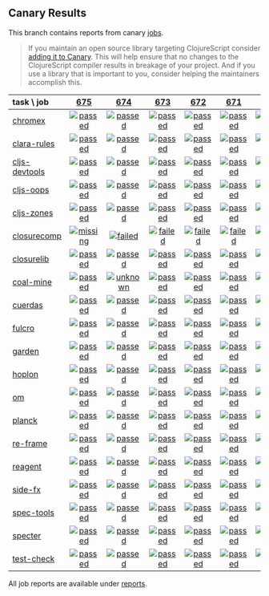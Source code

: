 ## Canary Results

This branch contains reports from canary [jobs](https://github.com/cljs-oss/canary/tree/jobs).

> If you maintain an open source library targeting ClojureScript consider [adding it to Canary](https://github.com/cljs-oss/canary/tree/master#how-to-participate). This will help ensure that no changes to the ClojureScript compiler results in breakage of your project. And if you use a library that is important to you, consider helping the maintainers accomplish this.

[//]: # (begin_overview_table)

| task \ job | <a href="reports/2018/11/20/job-000675-1.10.439-39f47c3" title="job #675 finished on 2018-11-20">675</a> | <a href="reports/2018/11/19/job-000674-1.10.439-39f47c3" title="job #674 finished on 2018-11-19">674</a> | <a href="reports/2018/11/18/job-000673-1.10.440-4842a8d" title="job #673 finished on 2018-11-18">673</a> | <a href="reports/2018/11/18/job-000672-1.10.440-9dd2f52" title="job #672 finished on 2018-11-18">672</a> | <a href="reports/2018/11/18/job-000671-1.10.439-39f47c3" title="job #671 finished on 2018-11-18">671</a> | <a href="reports/2018/11/17/job-000670-1.10.439-39f47c3" title="job #670 finished on 2018-11-17">670</a> | <a href="reports/2018/11/16/job-000669-1.10.444-e48f5ba" title="job #669 finished on 2018-11-16">669</a> | <a href="reports/2018/11/16/job-000668-1.10.439-39f47c3" title="job #668 finished on 2018-11-16">668</a> | <a href="reports/2018/11/15/job-000667-1.10.440-c19429c" title="job #667 finished on 2018-11-15">667</a> | <a href="reports/2018/11/15/job-000666-1.10.439-39f47c3" title="job #666 finished on 2018-11-15">666</a> |
| :--- | :---: | :---: | :---: | :---: | :---: | :---: | :---: | :---: | :---: | :---: |
| [chromex](https://github.com/binaryage/chromex) | <a href="reports/2018/11/20/job-000675-1.10.439-39f47c3#-chromex"><img title="passed" src="http://box.binaryage.com/s-passed.svg"><a> | <a href="reports/2018/11/19/job-000674-1.10.439-39f47c3#-chromex"><img title="passed" src="http://box.binaryage.com/s-passed.svg"><a> | <a href="reports/2018/11/18/job-000673-1.10.440-4842a8d#-chromex"><img title="passed" src="http://box.binaryage.com/s-passed.svg"><a> | <a href="reports/2018/11/18/job-000672-1.10.440-9dd2f52#-chromex"><img title="passed" src="http://box.binaryage.com/s-passed.svg"><a> | <a href="reports/2018/11/18/job-000671-1.10.439-39f47c3#-chromex"><img title="passed" src="http://box.binaryage.com/s-passed.svg"><a> | <a href="reports/2018/11/17/job-000670-1.10.439-39f47c3#-chromex"><img title="passed" src="http://box.binaryage.com/s-passed.svg"><a> | <a href="reports/2018/11/16/job-000669-1.10.444-e48f5ba#-chromex"><img title="passed" src="http://box.binaryage.com/s-passed.svg"><a> | <a href="reports/2018/11/16/job-000668-1.10.439-39f47c3#-chromex"><img title="passed" src="http://box.binaryage.com/s-passed.svg"><a> | <a href="reports/2018/11/15/job-000667-1.10.440-c19429c#-chromex"><img title="passed" src="http://box.binaryage.com/s-passed.svg"><a> | <a href="reports/2018/11/15/job-000666-1.10.439-39f47c3#-chromex"><img title="passed" src="http://box.binaryage.com/s-passed.svg"><a> |
| [clara-rules](https://github.com/cerner/clara-rules) | <a href="reports/2018/11/20/job-000675-1.10.439-39f47c3#-clara-rules"><img title="passed" src="http://box.binaryage.com/s-passed.svg"><a> | <a href="reports/2018/11/19/job-000674-1.10.439-39f47c3#-clara-rules"><img title="passed" src="http://box.binaryage.com/s-passed.svg"><a> | <a href="reports/2018/11/18/job-000673-1.10.440-4842a8d#-clara-rules"><img title="passed" src="http://box.binaryage.com/s-passed.svg"><a> | <a href="reports/2018/11/18/job-000672-1.10.440-9dd2f52#-clara-rules"><img title="passed" src="http://box.binaryage.com/s-passed.svg"><a> | <a href="reports/2018/11/18/job-000671-1.10.439-39f47c3#-clara-rules"><img title="passed" src="http://box.binaryage.com/s-passed.svg"><a> | <a href="reports/2018/11/17/job-000670-1.10.439-39f47c3#-clara-rules"><img title="passed" src="http://box.binaryage.com/s-passed.svg"><a> | <a href="reports/2018/11/16/job-000669-1.10.444-e48f5ba#-clara-rules"><img title="passed" src="http://box.binaryage.com/s-passed.svg"><a> | <a href="reports/2018/11/16/job-000668-1.10.439-39f47c3#-clara-rules"><img title="passed" src="http://box.binaryage.com/s-passed.svg"><a> | <a href="reports/2018/11/15/job-000667-1.10.440-c19429c#-clara-rules"><img title="passed" src="http://box.binaryage.com/s-passed.svg"><a> | <a href="reports/2018/11/15/job-000666-1.10.439-39f47c3#-clara-rules"><img title="passed" src="http://box.binaryage.com/s-passed.svg"><a> |
| [cljs-devtools](https://github.com/binaryage/cljs-devtools) | <a href="reports/2018/11/20/job-000675-1.10.439-39f47c3#-cljs-devtools"><img title="passed" src="http://box.binaryage.com/s-passed.svg"><a> | <a href="reports/2018/11/19/job-000674-1.10.439-39f47c3#-cljs-devtools"><img title="passed" src="http://box.binaryage.com/s-passed.svg"><a> | <a href="reports/2018/11/18/job-000673-1.10.440-4842a8d#-cljs-devtools"><img title="passed" src="http://box.binaryage.com/s-passed.svg"><a> | <a href="reports/2018/11/18/job-000672-1.10.440-9dd2f52#-cljs-devtools"><img title="passed" src="http://box.binaryage.com/s-passed.svg"><a> | <a href="reports/2018/11/18/job-000671-1.10.439-39f47c3#-cljs-devtools"><img title="passed" src="http://box.binaryage.com/s-passed.svg"><a> | <a href="reports/2018/11/17/job-000670-1.10.439-39f47c3#-cljs-devtools"><img title="passed" src="http://box.binaryage.com/s-passed.svg"><a> | <a href="reports/2018/11/16/job-000669-1.10.444-e48f5ba#-cljs-devtools"><img title="passed" src="http://box.binaryage.com/s-passed.svg"><a> | <a href="reports/2018/11/16/job-000668-1.10.439-39f47c3#-cljs-devtools"><img title="passed" src="http://box.binaryage.com/s-passed.svg"><a> | <a href="reports/2018/11/15/job-000667-1.10.440-c19429c#-cljs-devtools"><img title="passed" src="http://box.binaryage.com/s-passed.svg"><a> | <a href="reports/2018/11/15/job-000666-1.10.439-39f47c3#-cljs-devtools"><img title="passed" src="http://box.binaryage.com/s-passed.svg"><a> |
| [cljs-oops](https://github.com/binaryage/cljs-oops) | <a href="reports/2018/11/20/job-000675-1.10.439-39f47c3#-cljs-oops"><img title="passed" src="http://box.binaryage.com/s-passed.svg"><a> | <a href="reports/2018/11/19/job-000674-1.10.439-39f47c3#-cljs-oops"><img title="passed" src="http://box.binaryage.com/s-passed.svg"><a> | <a href="reports/2018/11/18/job-000673-1.10.440-4842a8d#-cljs-oops"><img title="passed" src="http://box.binaryage.com/s-passed.svg"><a> | <a href="reports/2018/11/18/job-000672-1.10.440-9dd2f52#-cljs-oops"><img title="passed" src="http://box.binaryage.com/s-passed.svg"><a> | <a href="reports/2018/11/18/job-000671-1.10.439-39f47c3#-cljs-oops"><img title="passed" src="http://box.binaryage.com/s-passed.svg"><a> | <a href="reports/2018/11/17/job-000670-1.10.439-39f47c3#-cljs-oops"><img title="passed" src="http://box.binaryage.com/s-passed.svg"><a> | <a href="reports/2018/11/16/job-000669-1.10.444-e48f5ba#-cljs-oops"><img title="passed" src="http://box.binaryage.com/s-passed.svg"><a> | <a href="reports/2018/11/16/job-000668-1.10.439-39f47c3#-cljs-oops"><img title="passed" src="http://box.binaryage.com/s-passed.svg"><a> | <a href="reports/2018/11/15/job-000667-1.10.440-c19429c#-cljs-oops"><img title="passed" src="http://box.binaryage.com/s-passed.svg"><a> | <a href="reports/2018/11/15/job-000666-1.10.439-39f47c3#-cljs-oops"><img title="passed" src="http://box.binaryage.com/s-passed.svg"><a> |
| [cljs-zones](https://github.com/binaryage/cljs-zones) | <a href="reports/2018/11/20/job-000675-1.10.439-39f47c3#-cljs-zones"><img title="passed" src="http://box.binaryage.com/s-passed.svg"><a> | <a href="reports/2018/11/19/job-000674-1.10.439-39f47c3#-cljs-zones"><img title="passed" src="http://box.binaryage.com/s-passed.svg"><a> | <a href="reports/2018/11/18/job-000673-1.10.440-4842a8d#-cljs-zones"><img title="passed" src="http://box.binaryage.com/s-passed.svg"><a> | <a href="reports/2018/11/18/job-000672-1.10.440-9dd2f52#-cljs-zones"><img title="passed" src="http://box.binaryage.com/s-passed.svg"><a> | <a href="reports/2018/11/18/job-000671-1.10.439-39f47c3#-cljs-zones"><img title="passed" src="http://box.binaryage.com/s-passed.svg"><a> | <a href="reports/2018/11/17/job-000670-1.10.439-39f47c3#-cljs-zones"><img title="passed" src="http://box.binaryage.com/s-passed.svg"><a> | <a href="reports/2018/11/16/job-000669-1.10.444-e48f5ba#-cljs-zones"><img title="passed" src="http://box.binaryage.com/s-passed.svg"><a> | <a href="reports/2018/11/16/job-000668-1.10.439-39f47c3#-cljs-zones"><img title="passed" src="http://box.binaryage.com/s-passed.svg"><a> | <a href="reports/2018/11/15/job-000667-1.10.440-c19429c#-cljs-zones"><img title="passed" src="http://box.binaryage.com/s-passed.svg"><a> | <a href="reports/2018/11/15/job-000666-1.10.439-39f47c3#-cljs-zones"><img title="passed" src="http://box.binaryage.com/s-passed.svg"><a> |
| [closurecomp](https://github.com/mfikes/closurecomp) | <a href="reports/2018/11/20/job-000675-1.10.439-39f47c3#-closurecomp"><img title="missing" src="http://box.binaryage.com/s-missing.svg"><a> | <a href="reports/2018/11/19/job-000674-1.10.439-39f47c3#-closurecomp"><img title="failed" src="http://box.binaryage.com/s-failed.svg"><a> | <a href="reports/2018/11/18/job-000673-1.10.440-4842a8d#-closurecomp"><img title="failed" src="http://box.binaryage.com/s-failed.svg"><a> | <a href="reports/2018/11/18/job-000672-1.10.440-9dd2f52#-closurecomp"><img title="failed" src="http://box.binaryage.com/s-failed.svg"><a> | <a href="reports/2018/11/18/job-000671-1.10.439-39f47c3#-closurecomp"><img title="failed" src="http://box.binaryage.com/s-failed.svg"><a> | <a href="reports/2018/11/17/job-000670-1.10.439-39f47c3#-closurecomp"><img title="failed" src="http://box.binaryage.com/s-failed.svg"><a> | <a href="reports/2018/11/16/job-000669-1.10.444-e48f5ba#-closurecomp"><img title="failed" src="http://box.binaryage.com/s-failed.svg"><a> | <a href="reports/2018/11/16/job-000668-1.10.439-39f47c3#-closurecomp"><img title="failed" src="http://box.binaryage.com/s-failed.svg"><a> | <a href="reports/2018/11/15/job-000667-1.10.440-c19429c#-closurecomp"><img title="failed" src="http://box.binaryage.com/s-failed.svg"><a> | <a href="reports/2018/11/15/job-000666-1.10.439-39f47c3#-closurecomp"><img title="failed" src="http://box.binaryage.com/s-failed.svg"><a> |
| [closurelib](https://github.com/mfikes/closurelib) | <a href="reports/2018/11/20/job-000675-1.10.439-39f47c3#-closurelib"><img title="passed" src="http://box.binaryage.com/s-passed.svg"><a> | <a href="reports/2018/11/19/job-000674-1.10.439-39f47c3#-closurelib"><img title="passed" src="http://box.binaryage.com/s-passed.svg"><a> | <a href="reports/2018/11/18/job-000673-1.10.440-4842a8d#-closurelib"><img title="passed" src="http://box.binaryage.com/s-passed.svg"><a> | <a href="reports/2018/11/18/job-000672-1.10.440-9dd2f52#-closurelib"><img title="passed" src="http://box.binaryage.com/s-passed.svg"><a> | <a href="reports/2018/11/18/job-000671-1.10.439-39f47c3#-closurelib"><img title="passed" src="http://box.binaryage.com/s-passed.svg"><a> | <a href="reports/2018/11/17/job-000670-1.10.439-39f47c3#-closurelib"><img title="passed" src="http://box.binaryage.com/s-passed.svg"><a> | <a href="reports/2018/11/16/job-000669-1.10.444-e48f5ba#-closurelib"><img title="passed" src="http://box.binaryage.com/s-passed.svg"><a> | <a href="reports/2018/11/16/job-000668-1.10.439-39f47c3#-closurelib"><img title="passed" src="http://box.binaryage.com/s-passed.svg"><a> | <a href="reports/2018/11/15/job-000667-1.10.440-c19429c#-closurelib"><img title="passed" src="http://box.binaryage.com/s-passed.svg"><a> | <a href="reports/2018/11/15/job-000666-1.10.439-39f47c3#-closurelib"><img title="passed" src="http://box.binaryage.com/s-passed.svg"><a> |
| [coal-mine](https://github.com/mfikes/coal-mine) | <a href="reports/2018/11/20/job-000675-1.10.439-39f47c3#-coal-mine"><img title="passed" src="http://box.binaryage.com/s-passed.svg"><a> | <a href="reports/2018/11/19/job-000674-1.10.439-39f47c3#-coal-mine"><img title="unknown" src="http://box.binaryage.com/s-unknown.svg"><a> | <a href="reports/2018/11/18/job-000673-1.10.440-4842a8d#-coal-mine"><img title="passed" src="http://box.binaryage.com/s-passed.svg"><a> | <a href="reports/2018/11/18/job-000672-1.10.440-9dd2f52#-coal-mine"><img title="passed" src="http://box.binaryage.com/s-passed.svg"><a> | <a href="reports/2018/11/18/job-000671-1.10.439-39f47c3#-coal-mine"><img title="passed" src="http://box.binaryage.com/s-passed.svg"><a> | <a href="reports/2018/11/17/job-000670-1.10.439-39f47c3#-coal-mine"><img title="passed" src="http://box.binaryage.com/s-passed.svg"><a> | <a href="reports/2018/11/16/job-000669-1.10.444-e48f5ba#-coal-mine"><img title="passed" src="http://box.binaryage.com/s-passed.svg"><a> | <a href="reports/2018/11/16/job-000668-1.10.439-39f47c3#-coal-mine"><img title="passed" src="http://box.binaryage.com/s-passed.svg"><a> | <a href="reports/2018/11/15/job-000667-1.10.440-c19429c#-coal-mine"><img title="passed" src="http://box.binaryage.com/s-passed.svg"><a> | <a href="reports/2018/11/15/job-000666-1.10.439-39f47c3#-coal-mine"><img title="failed" src="http://box.binaryage.com/s-failed.svg"><a> |
| [cuerdas](https://github.com/funcool/cuerdas) | <a href="reports/2018/11/20/job-000675-1.10.439-39f47c3#-cuerdas"><img title="passed" src="http://box.binaryage.com/s-passed.svg"><a> | <a href="reports/2018/11/19/job-000674-1.10.439-39f47c3#-cuerdas"><img title="passed" src="http://box.binaryage.com/s-passed.svg"><a> | <a href="reports/2018/11/18/job-000673-1.10.440-4842a8d#-cuerdas"><img title="passed" src="http://box.binaryage.com/s-passed.svg"><a> | <a href="reports/2018/11/18/job-000672-1.10.440-9dd2f52#-cuerdas"><img title="passed" src="http://box.binaryage.com/s-passed.svg"><a> | <a href="reports/2018/11/18/job-000671-1.10.439-39f47c3#-cuerdas"><img title="passed" src="http://box.binaryage.com/s-passed.svg"><a> | <a href="reports/2018/11/17/job-000670-1.10.439-39f47c3#-cuerdas"><img title="passed" src="http://box.binaryage.com/s-passed.svg"><a> | <a href="reports/2018/11/16/job-000669-1.10.444-e48f5ba#-cuerdas"><img title="passed" src="http://box.binaryage.com/s-passed.svg"><a> | <a href="reports/2018/11/16/job-000668-1.10.439-39f47c3#-cuerdas"><img title="passed" src="http://box.binaryage.com/s-passed.svg"><a> | <a href="reports/2018/11/15/job-000667-1.10.440-c19429c#-cuerdas"><img title="passed" src="http://box.binaryage.com/s-passed.svg"><a> | <a href="reports/2018/11/15/job-000666-1.10.439-39f47c3#-cuerdas"><img title="passed" src="http://box.binaryage.com/s-passed.svg"><a> |
| [fulcro](https://github.com/fulcrologic/fulcro) | <a href="reports/2018/11/20/job-000675-1.10.439-39f47c3#-fulcro"><img title="passed" src="http://box.binaryage.com/s-passed.svg"><a> | <a href="reports/2018/11/19/job-000674-1.10.439-39f47c3#-fulcro"><img title="passed" src="http://box.binaryage.com/s-passed.svg"><a> | <a href="reports/2018/11/18/job-000673-1.10.440-4842a8d#-fulcro"><img title="passed" src="http://box.binaryage.com/s-passed.svg"><a> | <a href="reports/2018/11/18/job-000672-1.10.440-9dd2f52#-fulcro"><img title="passed" src="http://box.binaryage.com/s-passed.svg"><a> | <a href="reports/2018/11/18/job-000671-1.10.439-39f47c3#-fulcro"><img title="passed" src="http://box.binaryage.com/s-passed.svg"><a> | <a href="reports/2018/11/17/job-000670-1.10.439-39f47c3#-fulcro"><img title="passed" src="http://box.binaryage.com/s-passed.svg"><a> | <a href="reports/2018/11/16/job-000669-1.10.444-e48f5ba#-fulcro"><img title="passed" src="http://box.binaryage.com/s-passed.svg"><a> | <a href="reports/2018/11/16/job-000668-1.10.439-39f47c3#-fulcro"><img title="passed" src="http://box.binaryage.com/s-passed.svg"><a> | <a href="reports/2018/11/15/job-000667-1.10.440-c19429c#-fulcro"><img title="passed" src="http://box.binaryage.com/s-passed.svg"><a> | <a href="reports/2018/11/15/job-000666-1.10.439-39f47c3#-fulcro"><img title="passed" src="http://box.binaryage.com/s-passed.svg"><a> |
| [garden](https://github.com/noprompt/garden) | <a href="reports/2018/11/20/job-000675-1.10.439-39f47c3#-garden"><img title="passed" src="http://box.binaryage.com/s-passed.svg"><a> | <a href="reports/2018/11/19/job-000674-1.10.439-39f47c3#-garden"><img title="passed" src="http://box.binaryage.com/s-passed.svg"><a> | <a href="reports/2018/11/18/job-000673-1.10.440-4842a8d#-garden"><img title="passed" src="http://box.binaryage.com/s-passed.svg"><a> | <a href="reports/2018/11/18/job-000672-1.10.440-9dd2f52#-garden"><img title="passed" src="http://box.binaryage.com/s-passed.svg"><a> | <a href="reports/2018/11/18/job-000671-1.10.439-39f47c3#-garden"><img title="passed" src="http://box.binaryage.com/s-passed.svg"><a> | <a href="reports/2018/11/17/job-000670-1.10.439-39f47c3#-garden"><img title="passed" src="http://box.binaryage.com/s-passed.svg"><a> | <a href="reports/2018/11/16/job-000669-1.10.444-e48f5ba#-garden"><img title="passed" src="http://box.binaryage.com/s-passed.svg"><a> | <a href="reports/2018/11/16/job-000668-1.10.439-39f47c3#-garden"><img title="passed" src="http://box.binaryage.com/s-passed.svg"><a> | <a href="reports/2018/11/15/job-000667-1.10.440-c19429c#-garden"><img title="passed" src="http://box.binaryage.com/s-passed.svg"><a> | <a href="reports/2018/11/15/job-000666-1.10.439-39f47c3#-garden"><img title="passed" src="http://box.binaryage.com/s-passed.svg"><a> |
| [hoplon](https://github.com/hoplon/hoplon) | <a href="reports/2018/11/20/job-000675-1.10.439-39f47c3#-hoplon"><img title="passed" src="http://box.binaryage.com/s-passed.svg"><a> | <a href="reports/2018/11/19/job-000674-1.10.439-39f47c3#-hoplon"><img title="passed" src="http://box.binaryage.com/s-passed.svg"><a> | <a href="reports/2018/11/18/job-000673-1.10.440-4842a8d#-hoplon"><img title="passed" src="http://box.binaryage.com/s-passed.svg"><a> | <a href="reports/2018/11/18/job-000672-1.10.440-9dd2f52#-hoplon"><img title="passed" src="http://box.binaryage.com/s-passed.svg"><a> | <a href="reports/2018/11/18/job-000671-1.10.439-39f47c3#-hoplon"><img title="passed" src="http://box.binaryage.com/s-passed.svg"><a> | <a href="reports/2018/11/17/job-000670-1.10.439-39f47c3#-hoplon"><img title="passed" src="http://box.binaryage.com/s-passed.svg"><a> | <a href="reports/2018/11/16/job-000669-1.10.444-e48f5ba#-hoplon"><img title="passed" src="http://box.binaryage.com/s-passed.svg"><a> | <a href="reports/2018/11/16/job-000668-1.10.439-39f47c3#-hoplon"><img title="passed" src="http://box.binaryage.com/s-passed.svg"><a> | <a href="reports/2018/11/15/job-000667-1.10.440-c19429c#-hoplon"><img title="passed" src="http://box.binaryage.com/s-passed.svg"><a> | <a href="reports/2018/11/15/job-000666-1.10.439-39f47c3#-hoplon"><img title="passed" src="http://box.binaryage.com/s-passed.svg"><a> |
| [om](https://github.com/omcljs/om) | <a href="reports/2018/11/20/job-000675-1.10.439-39f47c3#-om"><img title="passed" src="http://box.binaryage.com/s-passed.svg"><a> | <a href="reports/2018/11/19/job-000674-1.10.439-39f47c3#-om"><img title="passed" src="http://box.binaryage.com/s-passed.svg"><a> | <a href="reports/2018/11/18/job-000673-1.10.440-4842a8d#-om"><img title="passed" src="http://box.binaryage.com/s-passed.svg"><a> | <a href="reports/2018/11/18/job-000672-1.10.440-9dd2f52#-om"><img title="passed" src="http://box.binaryage.com/s-passed.svg"><a> | <a href="reports/2018/11/18/job-000671-1.10.439-39f47c3#-om"><img title="passed" src="http://box.binaryage.com/s-passed.svg"><a> | <a href="reports/2018/11/17/job-000670-1.10.439-39f47c3#-om"><img title="passed" src="http://box.binaryage.com/s-passed.svg"><a> | <a href="reports/2018/11/16/job-000669-1.10.444-e48f5ba#-om"><img title="passed" src="http://box.binaryage.com/s-passed.svg"><a> | <a href="reports/2018/11/16/job-000668-1.10.439-39f47c3#-om"><img title="passed" src="http://box.binaryage.com/s-passed.svg"><a> | <a href="reports/2018/11/15/job-000667-1.10.440-c19429c#-om"><img title="passed" src="http://box.binaryage.com/s-passed.svg"><a> | <a href="reports/2018/11/15/job-000666-1.10.439-39f47c3#-om"><img title="passed" src="http://box.binaryage.com/s-passed.svg"><a> |
| [planck](https://github.com/planck-repl/planck) | <a href="reports/2018/11/20/job-000675-1.10.439-39f47c3#-planck"><img title="passed" src="http://box.binaryage.com/s-passed.svg"><a> | <a href="reports/2018/11/19/job-000674-1.10.439-39f47c3#-planck"><img title="passed" src="http://box.binaryage.com/s-passed.svg"><a> | <a href="reports/2018/11/18/job-000673-1.10.440-4842a8d#-planck"><img title="passed" src="http://box.binaryage.com/s-passed.svg"><a> | <a href="reports/2018/11/18/job-000672-1.10.440-9dd2f52#-planck"><img title="passed" src="http://box.binaryage.com/s-passed.svg"><a> | <a href="reports/2018/11/18/job-000671-1.10.439-39f47c3#-planck"><img title="passed" src="http://box.binaryage.com/s-passed.svg"><a> | <a href="reports/2018/11/17/job-000670-1.10.439-39f47c3#-planck"><img title="passed" src="http://box.binaryage.com/s-passed.svg"><a> | <a href="reports/2018/11/16/job-000669-1.10.444-e48f5ba#-planck"><img title="failed" src="http://box.binaryage.com/s-failed.svg"><a> | <a href="reports/2018/11/16/job-000668-1.10.439-39f47c3#-planck"><img title="passed" src="http://box.binaryage.com/s-passed.svg"><a> | <a href="reports/2018/11/15/job-000667-1.10.440-c19429c#-planck"><img title="passed" src="http://box.binaryage.com/s-passed.svg"><a> | <a href="reports/2018/11/15/job-000666-1.10.439-39f47c3#-planck"><img title="passed" src="http://box.binaryage.com/s-passed.svg"><a> |
| [re-frame](https://github.com/Day8/re-frame) | <a href="reports/2018/11/20/job-000675-1.10.439-39f47c3#-re-frame"><img title="passed" src="http://box.binaryage.com/s-passed.svg"><a> | <a href="reports/2018/11/19/job-000674-1.10.439-39f47c3#-re-frame"><img title="passed" src="http://box.binaryage.com/s-passed.svg"><a> | <a href="reports/2018/11/18/job-000673-1.10.440-4842a8d#-re-frame"><img title="passed" src="http://box.binaryage.com/s-passed.svg"><a> | <a href="reports/2018/11/18/job-000672-1.10.440-9dd2f52#-re-frame"><img title="passed" src="http://box.binaryage.com/s-passed.svg"><a> | <a href="reports/2018/11/18/job-000671-1.10.439-39f47c3#-re-frame"><img title="passed" src="http://box.binaryage.com/s-passed.svg"><a> | <a href="reports/2018/11/17/job-000670-1.10.439-39f47c3#-re-frame"><img title="passed" src="http://box.binaryage.com/s-passed.svg"><a> | <a href="reports/2018/11/16/job-000669-1.10.444-e48f5ba#-re-frame"><img title="passed" src="http://box.binaryage.com/s-passed.svg"><a> | <a href="reports/2018/11/16/job-000668-1.10.439-39f47c3#-re-frame"><img title="passed" src="http://box.binaryage.com/s-passed.svg"><a> | <a href="reports/2018/11/15/job-000667-1.10.440-c19429c#-re-frame"><img title="passed" src="http://box.binaryage.com/s-passed.svg"><a> | <a href="reports/2018/11/15/job-000666-1.10.439-39f47c3#-re-frame"><img title="passed" src="http://box.binaryage.com/s-passed.svg"><a> |
| [reagent](https://github.com/reagent-project/reagent) | <a href="reports/2018/11/20/job-000675-1.10.439-39f47c3#-reagent"><img title="passed" src="http://box.binaryage.com/s-passed.svg"><a> | <a href="reports/2018/11/19/job-000674-1.10.439-39f47c3#-reagent"><img title="passed" src="http://box.binaryage.com/s-passed.svg"><a> | <a href="reports/2018/11/18/job-000673-1.10.440-4842a8d#-reagent"><img title="passed" src="http://box.binaryage.com/s-passed.svg"><a> | <a href="reports/2018/11/18/job-000672-1.10.440-9dd2f52#-reagent"><img title="passed" src="http://box.binaryage.com/s-passed.svg"><a> | <a href="reports/2018/11/18/job-000671-1.10.439-39f47c3#-reagent"><img title="passed" src="http://box.binaryage.com/s-passed.svg"><a> | <a href="reports/2018/11/17/job-000670-1.10.439-39f47c3#-reagent"><img title="passed" src="http://box.binaryage.com/s-passed.svg"><a> | <a href="reports/2018/11/16/job-000669-1.10.444-e48f5ba#-reagent"><img title="passed" src="http://box.binaryage.com/s-passed.svg"><a> | <a href="reports/2018/11/16/job-000668-1.10.439-39f47c3#-reagent"><img title="passed" src="http://box.binaryage.com/s-passed.svg"><a> | <a href="reports/2018/11/15/job-000667-1.10.440-c19429c#-reagent"><img title="passed" src="http://box.binaryage.com/s-passed.svg"><a> | <a href="reports/2018/11/15/job-000666-1.10.439-39f47c3#-reagent"><img title="passed" src="http://box.binaryage.com/s-passed.svg"><a> |
| [side-fx](https://github.com/cljsrn/side-fx) | <a href="reports/2018/11/20/job-000675-1.10.439-39f47c3#-side-fx"><img title="passed" src="http://box.binaryage.com/s-passed.svg"><a> | <a href="reports/2018/11/19/job-000674-1.10.439-39f47c3#-side-fx"><img title="passed" src="http://box.binaryage.com/s-passed.svg"><a> | <a href="reports/2018/11/18/job-000673-1.10.440-4842a8d#-side-fx"><img title="passed" src="http://box.binaryage.com/s-passed.svg"><a> | <a href="reports/2018/11/18/job-000672-1.10.440-9dd2f52#-side-fx"><img title="passed" src="http://box.binaryage.com/s-passed.svg"><a> | <a href="reports/2018/11/18/job-000671-1.10.439-39f47c3#-side-fx"><img title="passed" src="http://box.binaryage.com/s-passed.svg"><a> | <a href="reports/2018/11/17/job-000670-1.10.439-39f47c3#-side-fx"><img title="passed" src="http://box.binaryage.com/s-passed.svg"><a> | <a href="reports/2018/11/16/job-000669-1.10.444-e48f5ba#-side-fx"><img title="passed" src="http://box.binaryage.com/s-passed.svg"><a> | <a href="reports/2018/11/16/job-000668-1.10.439-39f47c3#-side-fx"><img title="passed" src="http://box.binaryage.com/s-passed.svg"><a> | <a href="reports/2018/11/15/job-000667-1.10.440-c19429c#-side-fx"><img title="passed" src="http://box.binaryage.com/s-passed.svg"><a> | <a href="reports/2018/11/15/job-000666-1.10.439-39f47c3#-side-fx"><img title="passed" src="http://box.binaryage.com/s-passed.svg"><a> |
| [spec-tools](https://github.com/metosin/spec-tools) | <a href="reports/2018/11/20/job-000675-1.10.439-39f47c3#-spec-tools"><img title="passed" src="http://box.binaryage.com/s-passed.svg"><a> | <a href="reports/2018/11/19/job-000674-1.10.439-39f47c3#-spec-tools"><img title="passed" src="http://box.binaryage.com/s-passed.svg"><a> | <a href="reports/2018/11/18/job-000673-1.10.440-4842a8d#-spec-tools"><img title="passed" src="http://box.binaryage.com/s-passed.svg"><a> | <a href="reports/2018/11/18/job-000672-1.10.440-9dd2f52#-spec-tools"><img title="passed" src="http://box.binaryage.com/s-passed.svg"><a> | <a href="reports/2018/11/18/job-000671-1.10.439-39f47c3#-spec-tools"><img title="passed" src="http://box.binaryage.com/s-passed.svg"><a> | <a href="reports/2018/11/17/job-000670-1.10.439-39f47c3#-spec-tools"><img title="passed" src="http://box.binaryage.com/s-passed.svg"><a> | <a href="reports/2018/11/16/job-000669-1.10.444-e48f5ba#-spec-tools"><img title="passed" src="http://box.binaryage.com/s-passed.svg"><a> | <a href="reports/2018/11/16/job-000668-1.10.439-39f47c3#-spec-tools"><img title="passed" src="http://box.binaryage.com/s-passed.svg"><a> | <a href="reports/2018/11/15/job-000667-1.10.440-c19429c#-spec-tools"><img title="passed" src="http://box.binaryage.com/s-passed.svg"><a> | <a href="reports/2018/11/15/job-000666-1.10.439-39f47c3#-spec-tools"><img title="passed" src="http://box.binaryage.com/s-passed.svg"><a> |
| [specter](https://github.com/nathanmarz/specter) | <a href="reports/2018/11/20/job-000675-1.10.439-39f47c3#-specter"><img title="passed" src="http://box.binaryage.com/s-passed.svg"><a> | <a href="reports/2018/11/19/job-000674-1.10.439-39f47c3#-specter"><img title="passed" src="http://box.binaryage.com/s-passed.svg"><a> | <a href="reports/2018/11/18/job-000673-1.10.440-4842a8d#-specter"><img title="passed" src="http://box.binaryage.com/s-passed.svg"><a> | <a href="reports/2018/11/18/job-000672-1.10.440-9dd2f52#-specter"><img title="passed" src="http://box.binaryage.com/s-passed.svg"><a> | <a href="reports/2018/11/18/job-000671-1.10.439-39f47c3#-specter"><img title="passed" src="http://box.binaryage.com/s-passed.svg"><a> | <a href="reports/2018/11/17/job-000670-1.10.439-39f47c3#-specter"><img title="passed" src="http://box.binaryage.com/s-passed.svg"><a> | <a href="reports/2018/11/16/job-000669-1.10.444-e48f5ba#-specter"><img title="passed" src="http://box.binaryage.com/s-passed.svg"><a> | <a href="reports/2018/11/16/job-000668-1.10.439-39f47c3#-specter"><img title="passed" src="http://box.binaryage.com/s-passed.svg"><a> | <a href="reports/2018/11/15/job-000667-1.10.440-c19429c#-specter"><img title="passed" src="http://box.binaryage.com/s-passed.svg"><a> | <a href="reports/2018/11/15/job-000666-1.10.439-39f47c3#-specter"><img title="passed" src="http://box.binaryage.com/s-passed.svg"><a> |
| [test-check](https://github.com/clojure/test.check) | <a href="reports/2018/11/20/job-000675-1.10.439-39f47c3#-test-check"><img title="passed" src="http://box.binaryage.com/s-passed.svg"><a> | <a href="reports/2018/11/19/job-000674-1.10.439-39f47c3#-test-check"><img title="passed" src="http://box.binaryage.com/s-passed.svg"><a> | <a href="reports/2018/11/18/job-000673-1.10.440-4842a8d#-test-check"><img title="passed" src="http://box.binaryage.com/s-passed.svg"><a> | <a href="reports/2018/11/18/job-000672-1.10.440-9dd2f52#-test-check"><img title="passed" src="http://box.binaryage.com/s-passed.svg"><a> | <a href="reports/2018/11/18/job-000671-1.10.439-39f47c3#-test-check"><img title="passed" src="http://box.binaryage.com/s-passed.svg"><a> | <a href="reports/2018/11/17/job-000670-1.10.439-39f47c3#-test-check"><img title="passed" src="http://box.binaryage.com/s-passed.svg"><a> | <a href="reports/2018/11/16/job-000669-1.10.444-e48f5ba#-test-check"><img title="passed" src="http://box.binaryage.com/s-passed.svg"><a> | <a href="reports/2018/11/16/job-000668-1.10.439-39f47c3#-test-check"><img title="passed" src="http://box.binaryage.com/s-passed.svg"><a> | <a href="reports/2018/11/15/job-000667-1.10.440-c19429c#-test-check"><img title="passed" src="http://box.binaryage.com/s-passed.svg"><a> | <a href="reports/2018/11/15/job-000666-1.10.439-39f47c3#-test-check"><img title="passed" src="http://box.binaryage.com/s-passed.svg"><a> |

[//]: # (end_overview_table)

All job reports are available under [reports](reports).
